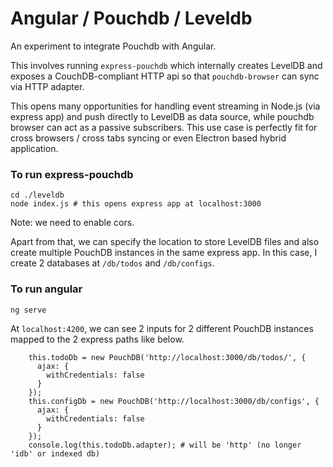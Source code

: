 # Angular / Pouchdb / Leveldb

An experiment to integrate Pouchdb with Angular. 

This involves running `express-pouchdb` which internally creates LevelDB and exposes a CouchDB-compliant HTTP api so that `pouchdb-browser` can sync via HTTP adapter.

This opens many opportunities for handling event streaming in Node.js (via express app) and push directly to LevelDB as data source, while pouchdb browser can act as a passive subscribers. This use case is perfectly fit for cross browsers / cross tabs syncing or even Electron based hybrid application.

### To run express-pouchdb
```
cd ./leveldb
node index.js # this opens express app at localhost:3000
```

Note: we need to enable cors.

Apart from that, we can specify the location to store LevelDB files and also create multiple PouchDB instances in the same express app. In this case, I create 2 databases at `/db/todos` and `/db/configs`.


### To run angular
```
ng serve
```

At `localhost:4200`, we can see 2 inputs for 2 different PouchDB instances mapped to the 2 express paths like below.
```
    this.todoDb = new PouchDB('http://localhost:3000/db/todos/', {
      ajax: {
        withCredentials: false
      }
    });
    this.configDb = new PouchDB('http://localhost:3000/db/configs', {
      ajax: {
        withCredentials: false
      }
    });
    console.log(this.todoDb.adapter); # will be 'http' (no longer 'idb' or indexed db)
```




